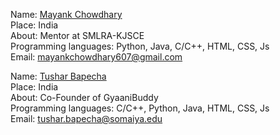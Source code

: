 Name: [Mayank Chowdhary](https://github.com/m607stars)<br/>
Place: India<br/>
About: Mentor at SMLRA-KJSCE<br/>
Programming languages: Python, Java, C/C++, HTML, CSS, Js <br/>
Email: mayankchowdhary607@gmail.com

Name: [Tushar Bapecha](https://github.com/tushargithub44)<br/>
Place: India<br/>
About: Co-Founder of GyaaniBuddy <br/>
Programming languages: C/C++, Python, Java, HTML, CSS, Js <br/>
Email: tushar.bapecha@somaiya.edu 

